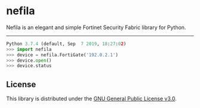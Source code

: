 # nefila

Nefila is an elegant and simple Fortinet Security Fabric library for Python.

---

```python
Python 3.7.4 (default, Sep  7 2019, 18:27:02)
>>> import nefila
>>> device = nefila.FortiGate('192.0.2.1')
>>> device.open()
>>> device.status
```
<!-- 
## Features

- File-based authentication


## Requirements

Nefila requires Python 3.6 You can install `nefila` using pip:

    pip install nefila -->


<!-- ## Credentials

You can pass device credentials during requests or you can load them 
automatically using the following methods:

1. Setup your device credentials at ~/.nefila/credentials in the 
following format:
```
    [default]
    username = <your username>
    password = <your password>
```

2. Alternatively you can also use an access token:
```
    [default]
    token = <your access token>
``` -->


## License

This library is distributed under the 
[GNU General Public License v3.0](https://choosealicense.com/licenses/gpl-3.0/).
